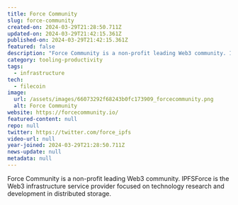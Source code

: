 ```yaml
---
title: Force Community
slug: force-community
created-on: 2024-03-29T21:28:50.711Z
updated-on: 2024-03-29T21:42:15.361Z
published-on: 2024-03-29T21:42:15.361Z
featured: false
description: "Force Community is a non-profit leading Web3 community. IPFSForce is the Web3 infrastructure service provider focused on technology research and development in distributed storage."
category: tooling-productivity
tags:
  - infrastructure
tech:
  - filecoin
image:
  url: /assets/images/66073292f68243b0fc173909_forcecommunity.png
  alt: Force Community
website: https://forcecommunity.io/
featured-content: null
repo: null
twitter: https://twitter.com/force_ipfs
video-url: null
year-joined: 2024-03-29T21:28:50.711Z
news-update: null
metadata: null
---
```


Force Community is a non-profit leading Web3 community. IPFSForce is the Web3 infrastructure service provider focused on technology research and development in distributed storage.

